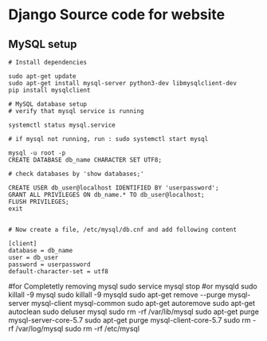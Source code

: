 # Django Source code for website


## MySQL setup
	
	# Install dependencies

	sudo apt-get update
	sudo apt-get install mysql-server python3-dev libmysqlclient-dev
	pip install mysqlclient

	# MySQL database setup
	# verify that mysql service is running

	systemctl status mysql.service
	
	# if mysql not running, run : sudo systemctl start mysql
	
	mysql -u root -p
	CREATE DATABASE db_name CHARACTER SET UTF8;

	# check databases by 'show databases;'
	
	CREATE USER db_user@localhost IDENTIFIED BY 'userpassword';
	GRANT ALL PRIVILEGES ON db_name.* TO db_user@localhost;
	FLUSH PRIVILEGES;
	exit


	# Now create a file, /etc/mysql/db.cnf and add following content

	[client]
	database = db_name
	user = db_user
	password = userpassword
	default-character-set = utf8

#for Completetly removing mysql
	sudo service mysql stop  #or mysqld
	sudo killall -9 mysql
	sudo killall -9 mysqld
	sudo apt-get remove --purge mysql-server mysql-client mysql-common
	sudo apt-get autoremove
	sudo apt-get autoclean
	sudo deluser mysql
	sudo rm -rf /var/lib/mysql
	sudo apt-get purge mysql-server-core-5.7
	sudo apt-get purge mysql-client-core-5.7
	sudo rm -rf /var/log/mysql
	sudo rm -rf /etc/mysql 



